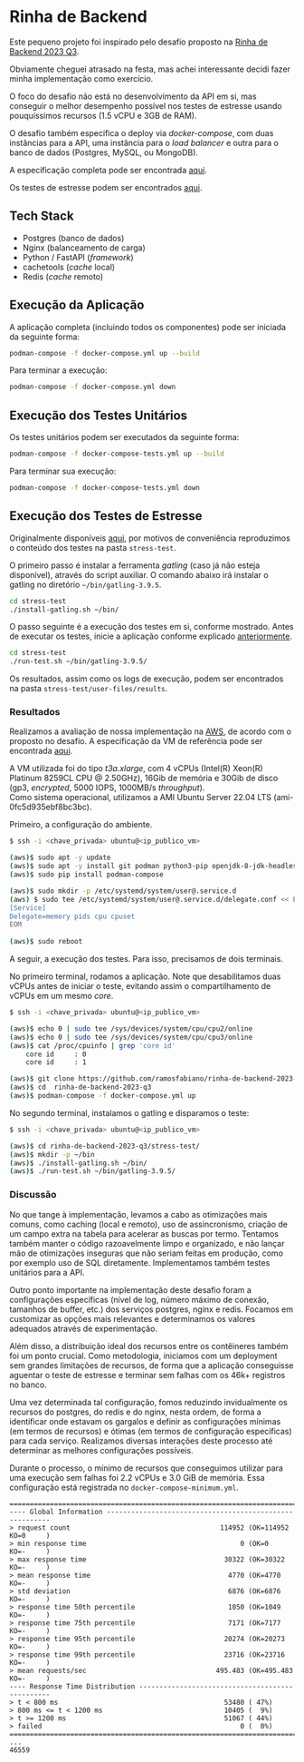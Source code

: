 # Rinha de Backend

Este pequeno projeto foi inspirado pelo desafio proposto na [Rinha de Backend 2023 Q3](https://github.com/zanfranceschi/rinha-de-backend-2023-q3).

Obviamente cheguei atrasado na festa, mas achei interessante decidi fazer minha implementação como exercício.

O foco do desafio não está no desenvolvimento da API em si, mas conseguir o melhor desempenho possível nos testes de estresse usando pouquíssimos recursos (1.5 vCPU e 3GB de RAM). 

O desafio também especifica o deploy via *docker-compose*, com duas instâncias para a API, uma instância para o *load balancer* e outra para o banco de dados (Postgres, MySQL, ou MongoDB).

A especificação completa pode ser encontrada [aqui](https://github.com/zanfranceschi/rinha-de-backend-2023-q3/blob/main/INSTRUCOES.md). 

Os testes de estresse podem ser encontrados [aqui](https://github.com/zanfranceschi/rinha-de-backend-2023-q3/tree/main/stress-test).

## Tech Stack

- Postgres (banco de dados)
- Nginx (balanceamento de carga)
- Python / FastAPI  (*framework*)
- cachetools (*cache* local)
- Redis (*cache* remoto)

## Execução da Aplicação

A aplicação completa (incluindo todos os componentes) pode ser iniciada da seguinte forma:

```bash
podman-compose -f docker-compose.yml up --build
```

Para terminar a execução:

```bash
podman-compose -f docker-compose.yml down
```

## Execução dos Testes Unitários

Os testes unitários podem ser executados da seguinte forma:

```bash
podman-compose -f docker-compose-tests.yml up --build
```

Para terminar sua execução:

```bash
podman-compose -f docker-compose-tests.yml down
```

## Execução dos Testes de Estresse

Originalmente disponíveis [aqui](https://github.com/zanfranceschi/rinha-de-backend-2023-q3/tree/main/stress-test), por motivos de conveniência reproduzimos o conteúdo dos testes na pasta `stress-test`.

O primeiro passo é instalar a ferramenta *gatling* (caso já não esteja disponível), através do script auxiliar. O comando abaixo irá instalar o gatling no diretório `~/bin/gatling-3.9.5`.

```bash
cd stress-test
./install-gatling.sh ~/bin/
```

O passo seguinte é a execução dos testes em si, conforme mostrado. Antes de executar os testes, inicie a aplicação conforme explicado [anteriormente](#execu%C3%A7%C3%A3o-da-aplica%C3%A7%C3%A3o).

```bash
cd stress-test
./run-test.sh ~/bin/gatling-3.9.5/
```

Os resultados, assim como os logs de execução, podem ser encontrados na pasta `stress-test/user-files/results`.

### Resultados

Realizamos a avaliação de nossa implementação na [AWS](https://aws.amazon.com/), de acordo com o proposto no desafio.
A especificação da VM de referência pode ser encontrada [aqui](https://github.com/zanfranceschi/rinha-de-backend-2023-q3/blob/main/misc/lshw-aws).

A VM utilizada foi do tipo *t3a.xlarge*, com 4 vCPUs (Intel(R) Xeon(R) Platinum 8259CL CPU @ 2.50GHz),
16Gib de memória e 30Gib de disco (gp3, *encrypted*, 5000 IOPS, 1000MB/s *throughput*).  
Como sistema operacional, utilizamos a AMI Ubuntu Server 22.04 LTS (ami-0fc5d935ebf8bc3bc).

Primeiro, a configuração do ambiente. 

```bash
$ ssh -i <chave_privada> ubuntu@<ip_publico_vm>

(aws)$ sudo apt -y update
(aws)$ sudo apt -y install git podman python3-pip openjdk-8-jdk-headless unzip
(aws)$ sudo pip install podman-compose

(aws)$ sudo mkdir -p /etc/systemd/system/user@.service.d
(aws) $ sudo tee /etc/systemd/system/user@.service.d/delegate.conf << EOM
[Service]
Delegate=memory pids cpu cpuset
EOM
 
(aws)$ sudo reboot
```

A seguir, a execução dos testes. Para isso, precisamos de dois terminais.

No primeiro terminal, rodamos a aplicação. Note que desabilitamos duas vCPUs antes de iniciar o teste, evitando assim o compartilhamento de vCPUs em um mesmo *core*.

```bash
$ ssh -i <chave_privada> ubuntu@<ip_publico_vm>

(aws)$ echo 0 | sudo tee /sys/devices/system/cpu/cpu2/online 
(aws)$ echo 0 | sudo tee /sys/devices/system/cpu/cpu3/online 
(aws)$ cat /proc/cpuinfo | grep 'core id' 
    core id		: 0
    core id		: 1

(aws)$ git clone https://github.com/ramosfabiano/rinha-de-backend-2023-q3.git
(aws)$ cd  rinha-de-backend-2023-q3
(aws)$ podman-compose -f docker-compose.yml up 
```

No segundo terminal, instalamos o gatling e disparamos o teste:

```bash
$ ssh -i <chave_privada> ubuntu@<ip_publico_vm>

(aws)$ cd rinha-de-backend-2023-q3/stress-test/
(aws)$ mkdir -p ~/bin 
(aws)$ ./install-gatling.sh ~/bin/
(aws)$ ./run-test.sh ~/bin/gatling-3.9.5/
```

### Discussão

No que tange à implementação, levamos a cabo as otimizações mais comuns, como caching (local e remoto), uso de
assincronismo, criação de um campo extra na tabela para acelerar as buscas por termo. Tentamos também
manter o código razoavelmente limpo e organizado, e não lançar mão de otimizações inseguras que não seriam feitas
em produção, como por exemplo uso de SQL diretamente. Implementamos também testes unitários para a API.

Outro ponto importante na implementação deste desafio foram a configurações específicas (nível de log, número máximo de conexão,
tamanhos de buffer, etc.) dos serviços postgres, nginx e redis. Focamos em customizar as opções mais relevantes e 
determinamos os valores adequados através de experimentação.

Além disso, a distribuição ideal dos recursos entre os contêineres também foi um ponto crucial. Como metodologia, iniciamos 
com um deployment sem grandes limitações de recursos, de forma que a aplicação conseguisse aguentar o teste de estresse e 
terminar sem falhas com os 46k+ registros no banco.

Uma vez determinada tal configuração, fomos reduzindo invidualmente os recursos do postgres,
do redis e do nginx, nesta ordem, de forma a identificar onde estavam os gargalos e definir as configurações
mínimas (em termos de recursos) e ótimas (em termos de configuração específicas) para cada serviço. 
Realizamos diversas interações deste processo até determinar as melhores configurações possíveis.

Durante o processo, o mínimo de recursos que conseguimos utilizar para uma execução sem falhas foi
2.2 vCPUs e 3.0 GiB de memória. Essa configuração está registrada no `docker-compose-minimum.yml`.

```
================================================================================
---- Global Information --------------------------------------------------------
> request count                                     114952 (OK=114952 KO=0     )
> min response time                                      0 (OK=0      KO=-     )
> max response time                                  30322 (OK=30322  KO=-     )
> mean response time                                  4770 (OK=4770   KO=-     )
> std deviation                                       6876 (OK=6876   KO=-     )
> response time 50th percentile                       1050 (OK=1049   KO=-     )
> response time 75th percentile                       7171 (OK=7177   KO=-     )
> response time 95th percentile                      20274 (OK=20273  KO=-     )
> response time 99th percentile                      23716 (OK=23716  KO=-     )
> mean requests/sec                                495.483 (OK=495.483 KO=-     )
---- Response Time Distribution ------------------------------------------------
> t < 800 ms                                         53480 ( 47%)
> 800 ms <= t < 1200 ms                              10405 (  9%)
> t >= 1200 ms                                       51067 ( 44%)
> failed                                                 0 (  0%)
================================================================================
...
46559
```